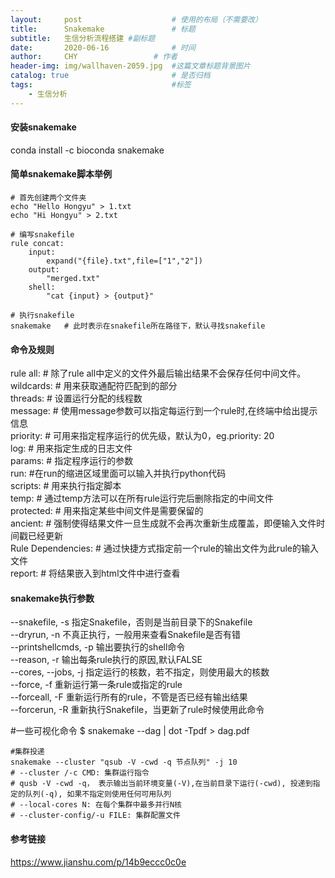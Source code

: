 ```yaml
---
layout:     post   				    # 使用的布局（不需要改）
title:      Snakemake				# 标题 
subtitle:   生信分析流程搭建 #副标题
date:       2020-06-16				# 时间
author:     CHY					# 作者
header-img: img/wallhaven-2059.jpg 	#这篇文章标题背景图片
catalog: true 						# 是否归档
tags:								#标签
    - 生信分析
---
```


#### 安装snakemake
conda install -c bioconda snakemake

#### 简单snakemake脚本举例
```
# 首先创建两个文件夹
echo "Hello Hongyu" > 1.txt
echo "Hi Hongyu" > 2.txt

# 编写snakefile
rule concat:
    input:
        expand("{file}.txt",file=["1","2"])
    output:
        "merged.txt"
    shell:
        "cat {input} > {output}"

# 执行snakefile
snakemake   # 此时表示在snakefile所在路径下，默认寻找snakefile
```

#### 命令及规则
rule all:  # 除了rule all中定义的文件外最后输出结果不会保存任何中间文件。<br>
wildcards:  # 用来获取通配符匹配到的部分<br>
threads:  # 设置运行分配的线程数<br>
message:  # 使用message参数可以指定每运行到一个rule时,在终端中给出提示信息<br>
priority: # 可用来指定程序运行的优先级，默认为0，eg.priority: 20<br>
log:  # 用来指定生成的日志文件<br>
params:  # 指定程序运行的参数<br>
run:  #在run的缩进区域里面可以输入并执行python代码<br>
scripts:  # 用来执行指定脚本<br>
temp:  # 通过temp方法可以在所有rule运行完后删除指定的中间文件<br>
protected:  # 用来指定某些中间文件是需要保留的<br>
ancient:  # 强制使得结果文件一旦生成就不会再次重新生成覆盖，即便输入文件时间戳已经更新<br>
Rule Dependencies:  # 通过快捷方式指定前一个rule的输出文件为此rule的输入文件<br>
report:  # 将结果嵌入到html文件中进行查看<br>

#### snakemake执行参数
--snakefile, -s 指定Snakefile，否则是当前目录下的Snakefile<br>
--dryrun, -n  不真正执行，一般用来查看Snakefile是否有错<br>
--printshellcmds, -p   输出要执行的shell命令<br>
--reason, -r  输出每条rule执行的原因,默认FALSE<br>
--cores, --jobs, -j  指定运行的核数，若不指定，则使用最大的核数<br>
--force, -f 重新运行第一条rule或指定的rule<br>
--forceall, -F 重新运行所有的rule，不管是否已经有输出结果<br>
--forcerun, -R 重新执行Snakefile，当更新了rule时候使用此命令<br>

#一些可视化命令
$ snakemake --dag | dot -Tpdf > dag.pdf
```
#集群投递
snakemake --cluster "qsub -V -cwd -q 节点队列" -j 10
# --cluster /-c CMD: 集群运行指令
# qusb -V -cwd -q， 表示输出当前环境变量(-V),在当前目录下运行(-cwd), 投递到指定的队列(-q), 如果不指定则使用任何可用队列
# --local-cores N: 在每个集群中最多并行N核
# --cluster-config/-u FILE: 集群配置文件
```

#### 参考链接
https://www.jianshu.com/p/14b9eccc0c0e <br>

